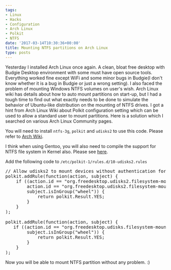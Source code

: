 ```yaml
---
tags:
- Linux
- Hacks
- Configuration
- Arch Linux
- Polkit
- NTFS
date: '2017-03-14T10:30:36+00:00'
title: Mounting NTFS partitions on Arch Linux
type: posts
---
```


Yesterday I installed Arch Linux once again. A clean, bloat free desktop with Budgie Desktop environment with some must have open source tools. Everything worked fine except WiFi and some minor bugs in Budgie(I don't know whether it is a bug in Budgie or just a wrong setting). I also faced the problem of mounting Windows NTFS volumes on user's wish. Arch Linux wiki has details about how to auto mount partitions on start-up, but I had a tough time to find out what exactly needs to be done to simulate the behavior of Ubuntu-like distribution on the mounting of NTFS drives. I got a hint from Arch Linux Wiki about Polkit configuration setting which can be used to allow a standard user to mount partitions. Here is a solution which I searched on various Arch Linux Community pages.

You will need to install <code>ntfs-3g</code>, <code>polkit</code> and <code>udisks2</code> to use this code. Please refer to [Arch Wiki](https://wiki.archlinux.org/index.php/Udisks).

I think when using Gentoo, you will also need to compile the support for NTFS file system in Kernel also. Please see [here](https://wiki.gentoo.org/wiki/NTFS).

Add the following code to <code>/etc/polkit-1/rules.d/10-udisks2.rules</code>

<pre>
// Allow udisks2 to mount devices without authentication for users in the "wheel" group.
polkit.addRule(function(action, subject) {
    if ((action.id == "org.freedesktop.udisks2.filesystem-mount-system" ||
        action.id == "org.freedesktop.udisks2.filesystem-mount") &&
        subject.isInGroup("wheel")) {
            return polkit.Result.YES;
        }
    }
);

polkit.addRule(function(action, subject) {
   if ((action.id == "org.freedesktop.udisks.filesystem-mount-system-internal") &&
        subject.isInGroup("wheel")) {
            return polkit.Result.YES;
        }
    }
);
</pre>

Now you will be able to mount NTFS partition without any problem. :)
